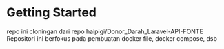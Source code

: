 # Getting Started
repo ini cloningan dari repo haipigi/Donor_Darah_Laravel-API-FONTE
Repositori ini berfokus pada pembuatan docker file, docker compose, dsb

